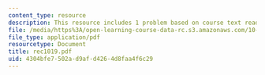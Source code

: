 ```yaml
---
content_type: resource
description: This resource includes 1 problem based on course text reading.
file: /media/https%3A/open-learning-course-data-rc.s3.amazonaws.com/10-302-transport-processes-fall-2004/4304bfe7502ad9afd4264d8faa4f6c29_rec1019.pdf
file_type: application/pdf
resourcetype: Document
title: rec1019.pdf
uid: 4304bfe7-502a-d9af-d426-4d8faa4f6c29
---
```

